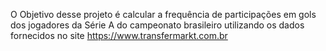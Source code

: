 O Objetivo desse projeto é calcular a frequência de participações em gols dos jogadores da Série A do campeonato brasileiro utilizando os dados fornecidos no site https://www.transfermarkt.com.br
